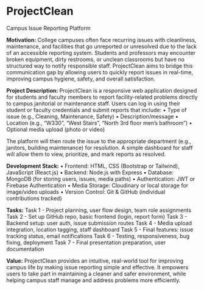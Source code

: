 # ProjectClean
Campus Issue Reporting Platform

**Motivation:**
College campuses often face recurring issues with cleanliness, maintenance, and facilities that go unreported or unresolved due to the lack of an accessible reporting system. Students and professors may encounter broken equipment, dirty restrooms, or unclean classrooms but have no structured way to notify responsible staff. ProjectClean aims to bridge this communication gap by allowing users to quickly report issues in real-time, improving campus hygiene, safety, and overall satisfaction.

**Project Description:**
ProjectClean is a responsive web application designed for students and faculty members to report facility-related problems directly to campus janitorial or maintenance staff. Users can log in using their student or faculty credentials and submit reports that include:
	•	Type of issue (e.g., Cleaning, Maintenance, Safety)
	•	Description/message
	•	Location (e.g., “W330”, “West Stairs”, “North 3rd floor men’s bathroom”)
	•	Optional media upload (photo or video)

The platform will then route the issue to the appropriate department (e.g., janitors, building maintenance) for resolution. A simple dashboard for staff will allow them to view, prioritize, and mark reports as resolved.

**Development Stack:**
	•	Frontend: HTML, CSS (Bootstrap or Tailwind), JavaScript (React.js)
	•	Backend: Node.js with Express
	•	Database: MongoDB (for storing users, issues, media paths)
	•	Authentication: JWT or Firebase Authentication
	•	Media Storage: Cloudinary or local storage for image/video uploads
	•	Version Control: Git & GitHub (individual contributions tracked)

**Tasks:**
Task 1 - Project planning, user flow design, team role assignments
Task 2 - Set up GitHub repo, basic frontend (login, report form)
Task 3 - Backend setup: user auth, issue submission routes
Task 4 - Media upload integration, location tagging, staff dashboard
Task 5 - Final features: issue tracking status, email notifications
Task 6 - Testing, responsiveness, bug fixing, deployment
Task 7 - Final presentation preparation, user documentation

**Value:**
ProjectClean provides an intuitive, real-world tool for improving campus life by making issue reporting simple and effective. It empowers users to take part in maintaining a cleaner and safer environment, while helping campus staff manage and address problems more efficiently.
